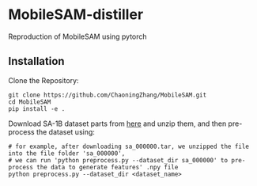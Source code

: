 # MobileSAM-distiller
Reproduction of MobileSAM using pytorch

## Installation

Clone the Repository:

```
git clone https://github.com/ChaoningZhang/MobileSAM.git
cd MobileSAM
pip install -e .
```

Download SA-1B dataset parts from [here](https://segment-anything.com/dataset/index.html) and unzip them, and then pre-process the dataset using:

```
# for example, after downloading sa_000000.tar, we unzipped the file into the file folder 'sa_000000',
# we can run 'python preprocess.py --dataset_dir sa_000000' to pre-process the data to generate features' .npy file
python preprocess.py --dataset_dir <dataset_name>
```
